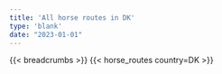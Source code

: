 ```yaml
---
title: 'All horse routes in DK'
type: 'blank'
date: "2023-01-01"
---
```


{{< breadcrumbs >}}
{{< horse_routes country=DK >}}
